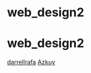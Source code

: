 # web_design2
# web_design2
[darrellrafa](https://github.com/darrellrafa)
[Azkuy](https://github.com/Azkuy)
